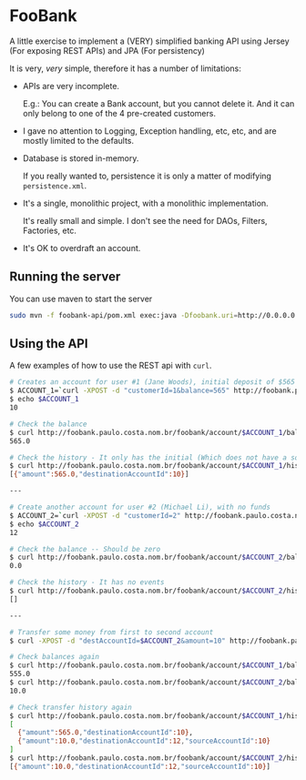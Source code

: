 # FooBank
A little exercise to implement a (VERY) simplified banking API using Jersey (For exposing REST APIs) and JPA (For persistency)

It is very, _very_ simple, therefore it has a number of limitations:

- APIs are very incomplete. 

  E.g.: You can create a Bank account, but you cannot delete it. And it can only belong to one of the 4 pre-created customers.
  
- I gave no attention to Logging, Exception handling, etc, etc, and are mostly limited to the defaults.

- Database is stored in-memory.

  If you really wanted to, persistence it is only a matter of modifying `persistence.xml`.
  
- It's a single, monolithic project, with a monolithic implementation.

  It's really small and simple. I don't see the need for DAOs, Filters, Factories, etc.

- It's OK to overdraft an account.



## Running the server

You can use maven to start the server
```bash
sudo mvn -f foobank-api/pom.xml exec:java -Dfoobank.uri=http://0.0.0.0:80/foobank/

```

## Using the API

A few examples of how to use the REST api with `curl`.

```bash
# Creates an account for user #1 (Jane Woods), initial deposit of $565
$ ACCOUNT_1=`curl -XPOST -d "customerId=1&balance=565" http://foobank.paulo.costa.nom.br/foobank/account`
$ echo $ACCOUNT_1
10

# Check the balance
$ curl http://foobank.paulo.costa.nom.br/foobank/account/$ACCOUNT_1/balance
565.0

# Check the history - It only has the initial (Which does not have a sourceAccountId)
$ curl http://foobank.paulo.costa.nom.br/foobank/account/$ACCOUNT_1/history
[{"amount":565.0,"destinationAccountId":10}]

---

# Create another account for user #2 (Michael Li), with no funds
$ ACCOUNT_2=`curl -XPOST -d "customerId=2" http://foobank.paulo.costa.nom.br/foobank/account`
$ echo $ACCOUNT_2
12

# Check the balance -- Should be zero
$ curl http://foobank.paulo.costa.nom.br/foobank/account/$ACCOUNT_2/balance
0.0

# Check the history - It has no events
$ curl http://foobank.paulo.costa.nom.br/foobank/account/$ACCOUNT_2/history
[]

---

# Transfer some money from first to second account
$ curl -XPOST -d "destAccountId=$ACCOUNT_2&amount=10" http://foobank.paulo.costa.nom.br/foobank/account/$ACCOUNT_1/transfer

# Check balances again
$ curl http://foobank.paulo.costa.nom.br/foobank/account/$ACCOUNT_1/balance
555.0
$ curl http://foobank.paulo.costa.nom.br/foobank/account/$ACCOUNT_2/balance
10.0

# Check transfer history again
$ curl http://foobank.paulo.costa.nom.br/foobank/account/$ACCOUNT_1/history
[
  {"amount":565.0,"destinationAccountId":10},
  {"amount":10.0,"destinationAccountId":12,"sourceAccountId":10}
]
$ curl http://foobank.paulo.costa.nom.br/foobank/account/$ACCOUNT_2/history
[{"amount":10.0,"destinationAccountId":12,"sourceAccountId":10}]
```
